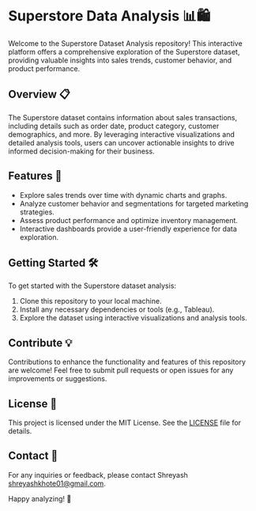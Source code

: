 # Superstore Data Analysis 📊🛍️

Welcome to the Superstore Dataset Analysis repository! This interactive platform offers a comprehensive exploration of the Superstore dataset, providing valuable insights into sales trends, customer behavior, and product performance.

## Overview 📋

The Superstore dataset contains information about sales transactions, including details such as order date, product category, customer demographics, and more. By leveraging interactive visualizations and detailed analysis tools, users can uncover actionable insights to drive informed decision-making for their business.

## Features 🚀

- Explore sales trends over time with dynamic charts and graphs.
- Analyze customer behavior and segmentations for targeted marketing strategies.
- Assess product performance and optimize inventory management.
- Interactive dashboards provide a user-friendly experience for data exploration.

## Getting Started 🛠️

To get started with the Superstore dataset analysis:
1. Clone this repository to your local machine.
2. Install any necessary dependencies or tools (e.g., Tableau).
3. Explore the dataset using interactive visualizations and analysis tools.

## Contribute 💡

Contributions to enhance the functionality and features of this repository are welcome! Feel free to submit pull requests or open issues for any improvements or suggestions.

## License 📝

This project is licensed under the MIT License. See the [LICENSE](LICENSE) file for details.

## Contact 📧

For any inquiries or feedback, please contact Shreyash shreyashkhote01@gmail.com.

Happy analyzing! 🎉
